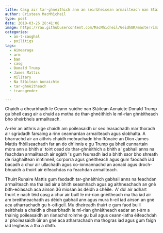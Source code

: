 ```yaml
---
title: Casg air tar-ghnèithich ann an seirbheisean armailteach nan Stàitean Aonaichte
author: Crìstean MacMhìcheil
type: post
date: 2018-03-26 20:41:08
image: https://raw.githubusercontent.com/MacMhicheil/GeidhUK/master/images/2018-03-26-casg-air-tar-ghneithich-ann-an-seirbheisean-armailteach-nan-staitean-aonaichte.jpg
categories:
  - an-t-saoghal
  - poilitigs
tags:
  - Aimearaga
  - arm
  - ban
  - casg
  - Donald Trump
  - James Mattis
  - military
  - Na Stàitean Aonaichte
  - tar-ghnèitheach
  - transgender

---
```

 Chaidh a dhearbhadh le Ceann-suidhe nan Stàitean Aonaicte Donald Trump gu bheil casg air a chuid as motha de thar-ghnèithich le mì-rian ghnèitheach bho sheirbheis armailteach.

 <!--more-->

 A-rèir an aithris aige chaidh am poileasaidh ùr seo leasachadh mar thoradh air sgrùdadh farsaing a rinn ceannardan armailteach agus sìobhalta. A bharrachd air an aithris chaidh meòrachadn bho Rùnaire an Dìon James Mattis fhòillseachadh far an do dh'innis e gu Trump gu bheil cunnartain mòra ann a bhith a' toirt cead do thar-ghnèithich a bhith a' gabhail anns na feachdan armailteach air sgàth 's gum feumadh iad a bhith saor bho shreath de riaghailtean inntinneil, corporra agus gnèitheach agus gum faodadh iad bacadh a chur air ullachadh agus co-ionnannachd an aonaid agus droch-bhuaidh a thoirt air èifeachdas na feachdan armailteach.

 Thuirt Runaire Mattis gum faodadh tar-ghnèithich gabhail anns na feachdan armailteach ma tha iad air a bhith seasmhach agus ag aithneachadh an gnè bith-eòlasach aca airson 36 mìosan às dèidh a chèile.  A' dol air adhart thuirt e nach tèid casg a chur air buill le mì-rian gnèitheach ma tha iad air am breithneachadh as dèidh gabhail ann agus mura h-eil iad airson an gnè aca atharrachadh gu h-oifigeil. Mu dheireadh thuirt e gum faod buill seirbheis a chaidh a dhearbhadh le mì-rian ghnèitheach eadar an t-àm a thàinig poileasaidh an rianachd roimhe gu buil agus ceann-latha èifeachdah a' phoileasaidh ùir an gnè aca atharrachadh ma thogras iad agus gum faigh iad leigheas a tha a dhìth.
